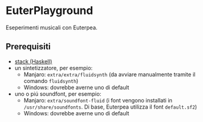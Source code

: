 # EuterPlayground

Eseperimenti musicali con Euterpea.

## Prerequisiti
- [stack (Haskell)](https://docs.haskellstack.org)
- un sintetizzatore, per esempio:
  - Manjaro: `extra/extra/fluidsynth` (da avviare manualmente tramite il comando `fluidsynth`)
  - Windows: dovrebbe averne uno di default
- uno o piú soundfont, per esempio:
  - Manjaro: `extra/soundfont-fluid` (i font vengono installati in `/usr/share/soundfonts`. Di base, Euterpea utilizza il font `default.sf2`)
  - Windows: dovrebbe averne uno di default

